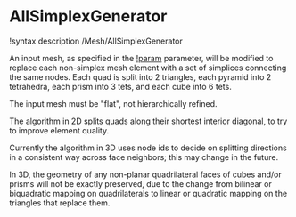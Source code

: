 # AllSimplexGenerator

!syntax description /Mesh/AllSimplexGenerator

An input mesh, as specified in the
[!param](/Mesh/AllSimplexGenerator/input) parameter, will be modified
to replace each non-simplex mesh element with a set of simplices
connecting the same nodes.  Each quad is split into 2 triangles, each
pyramid into 2 tetrahedra, each prism into 3 tets, and each cube into
6 tets.

The input mesh must be "flat", not hierarchically refined.

The algorithm in 2D splits quads along their shortest interior
diagonal, to try to improve element quality.

Currently the algorithm in 3D uses node ids to decide on splitting
directions in a consistent way across face neighbors; this may change
in the future.

In 3D, the geometry of any non-planar quadrilateral faces of cubes
and/or prisms will not be exactly preserved, due to the change from
bilinear or biquadratic mapping on quadrilaterals to linear or
quadratic mapping on the triangles that replace them.
